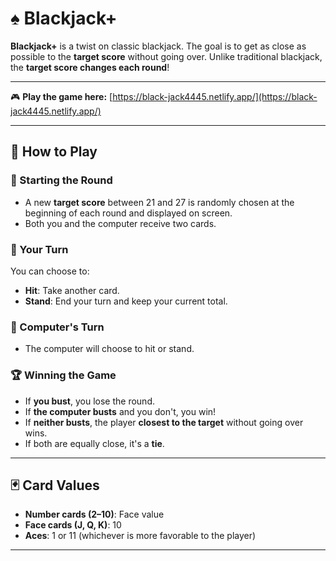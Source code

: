 # ♠️ Blackjack+

**Blackjack+** is a twist on classic blackjack. The goal is to get as close as possible to the **target score** without going over. Unlike traditional blackjack, the **target score changes each round**!

---
🎮 **Play the game here:** [https://black-jack4445.netlify.app/](https://black-jack4445.netlify.app/)  

---

## 🔢 How to Play

### 🎯 Starting the Round
- A new **target score** between 21 and 27 is randomly chosen at the beginning of each round and displayed on screen.
- Both you and the computer receive two cards.

### 🙋 Your Turn
You can choose to:
- **Hit**: Take another card.
- **Stand**: End your turn and keep your current total.

### 🧠 Computer's Turn
- The computer will choose to hit or stand.

### 🏆 Winning the Game
- If **you bust**, you lose the round.
- If **the computer busts** and you don't, you win!
- If **neither busts**, the player **closest to the target** without going over wins.
- If both are equally close, it's a **tie**.

---

## 🃏 Card Values
- **Number cards (2–10)**: Face value  
- **Face cards (J, Q, K)**: 10  
- **Aces**: 1 or 11 (whichever is more favorable to the player)

---


